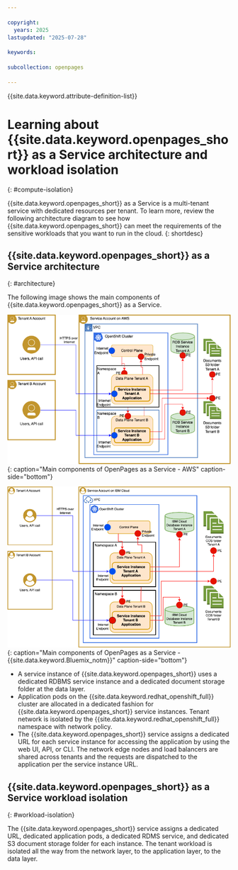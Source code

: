 ```yaml
---

copyright:
  years: 2025
lastupdated: "2025-07-28"

keywords:

subcollection: openpages

---
```


{{site.data.keyword.attribute-definition-list}}

# Learning about {{site.data.keyword.openpages_short}} as a Service architecture and workload isolation
{: #compute-isolation}

{{site.data.keyword.openpages_short}} as a Service is a multi-tenant service with dedicated resources per tenant. To learn more, review the following architecture diagram to see how {{site.data.keyword.openpages_short}} can meet the requirements of the sensitive workloads that you want to run in the cloud.
{: shortdesc}

## {{site.data.keyword.openpages_short}} as a Service architecture
{: #architecture}

The following image shows the main components of {{site.data.keyword.openpages_short}} as a Service.

![Tenant isolation architecture](images/op_saas_tenant_isolation.png "Tenant isolation architecture"){: caption="Main components of OpenPages as a Service - AWS" caption-side="bottom"}


![Tenant isolation architecture](images/op_saas_tenant_isolation_ibmcloud.png "Tenant isolation architecture"){: caption="Main components of OpenPages as a Service - {{site.data.keyword.Bluemix_notm}}" caption-side="bottom"}


- A service instance of {{site.data.keyword.openpages_short}} uses a dedicated RDBMS service instance and a dedicated document storage folder at the data layer.
- Application pods on the {{site.data.keyword.redhat_openshift_full}} cluster are allocated in a dedicated fashion for {{site.data.keyword.openpages_short}} service instances. Tenant network is isolated by the {{site.data.keyword.redhat_openshift_full}} namespace with network policy.
- The {{site.data.keyword.openpages_short}} service assigns a dedicated URL for each service instance for accessing the application by using the web UI, API, or CLI. The network edge nodes and load balancers are shared across tenants and the requests are dispatched to the application per the service instance URL.

## {{site.data.keyword.openpages_short}} as a Service workload isolation
{: #workload-isolation}

The {{site.data.keyword.openpages_short}} service assigns a dedicated URL, dedicated application pods, a dedicated RDMS service, and dedicated S3 document storage folder for each instance. The tenant workload is isolated all the way from the network layer, to the application layer, to the data layer.
